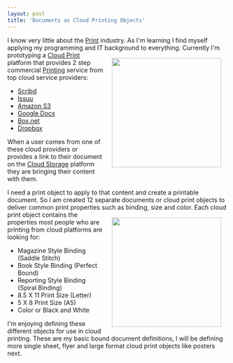 ```yaml
---
layout: post
title: 'Documents as Cloud Printing Objects'
---
```

I know very little about the <a href="http://www.kinlane.com/category/publishing/">Print</a> industry.  As I'm learning I find myself applying my programming and IT background to everything.
<img style="padding: 15px;" src="http://kinlane-productions.s3.amazonaws.com/mimeo-logo.jpg" alt="" width="250" align="right" />
Currently I'm prototyping a <a href="http://www.kinlane.com/category/cloud-computing/cloud-print/">Cloud Print</a> platform that provides 2 step commercial <a href="http://www.kinlane.com/category/publishing/">Printing</a> service from top cloud service providers:
<ul class="mainlist">
	<li><a href="http://www.scribd.com/">Scribd</a></li>
	<li><a href="http://issuu.com/">Issuu</a></li>
	<li><a href="http://www.kinlane.com/category/amazon/amazon-s3/">Amazon S3</a></li>
	<li><a href="http://www.kinlane.com/category/google/google-docs/">Google Docs</a></li>
	<li><a href="http://www.box.net">Box.net</a></li>
	<li><a href="http://www.dropbox.com/">Dropbox</a></li>
</ul>
When a user comes from one of these cloud providers or provides a link to their document on the <a href="http://www.kinlane.com/category/cloud-computing/cloud-storage/">Cloud Storage</a> platform they are bringing their content with them.<p></p>
I need a print object to apply to that content and create a printable document.  So I am created 12 separate documents or cloud print objects to deliver common print properties such as binding, size and color.
<img style="padding: 15px;" src="http://kinlane-productions.s3.amazonaws.com/mimeo/book-open-pages.jpg" alt="" width="250" align="right" />
Each cloud print object contains the properties most people who are printing from cloud platforms are looking for:
<ul class="mainlist">
	<li>Magazine Style Binding (Saddle Stitch)</li>
	<li>Book Style Binding (Perfect Bound)</li>
	<li>Reporting Style Binding (Spiral Binding)</li>
	<li>8.5 X 11 Print Size (Letter)</li>
	<li>5 X 8 Print Size (A5)</li>
	<li>Color or Black and White</li>
</ul>
I'm enjoying defining these different objects for use in cloud printing.  These are my basic bound document definitions, I will be defining more single sheet, flyer and large format cloud print objects like posters next.